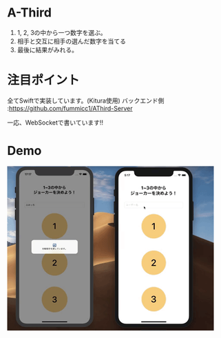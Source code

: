 # A-Third
1. 1, 2, 3の中から一つ数字を選ぶ。
2. 相手と交互に相手の選んだ数字を当てる
3. 最後に結果がみれる。

# 注目ポイント
全てSwiftで実装しています。(Kitura使用)
バックエンド側 :https://github.com/fummicc1/AThird-Server

一応、WebSocketで書いています!!

# Demo
![Demo](./demo.gif)
